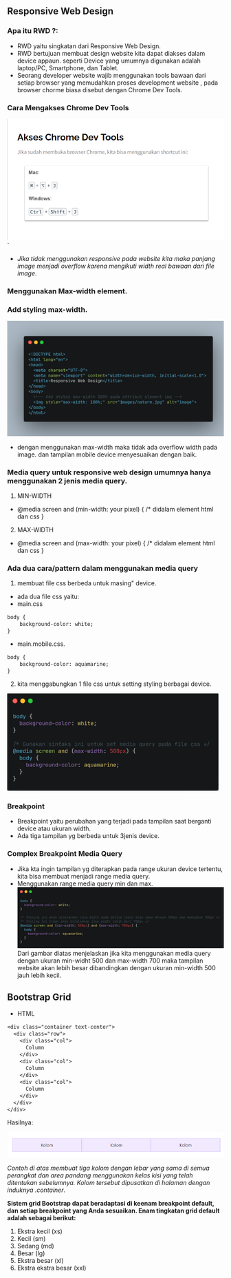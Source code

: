 ## Responsive Web Design
### Apa itu RWD ?: 
- RWD yaitu singkatan dari Responsive Web Design. 
- RWD bertujuan membuat design website kita dapat diakses dalam device appaun. seperti Device yang umumnya digunakan adalah laptop/PC, Smartphone, dan Tablet.
- Seorang developer website wajib menggunakan tools bawaan dari setiap browser yang memudahkan proses development website , pada browser chorme biasa disebut dengan Chrome Dev Tools.

### Cara Mengakses Chrome Dev Tools
![](Gmbr1.png)
`                       
- *Jika tidak menggunakan responsive pada website kita maka panjang image menjadi overflow karena mengikuti width real bawaan dari file image*. 


### Menggunakan Max-width element.  
### Add styling max-width.
 ![](Gmbr2.png)    
- dengan menggunakan max-width maka tidak ada overflow width pada image. dan tampilan mobile device menyesuaikan dengan baik.


### Media query untuk responsive web design umumnya hanya menggunakan 2 jenis media query.
1. MIN-WIDTH
- @media screen and (min-width: your pixel) {
    /* didalam element html dan css
}
2. MAX-WIDTH
- @media screen and (max-width: your pixel) {
    /* didalam element html dan css
}
### Ada dua cara/pattern dalam menggunakan media query
1. membuat file css berbeda untuk masing" device.
- ada dua file css yaitu:
- main.css 
``` 
body {
    background-color: white;
}
```
- main.mobile.css.
``` 
body {
    background-color: aquamarine;
}
```
2. kita menggabungkan 1 file css untuk setting styling berbagai device.

![](Gmbr3.png)


### Breakpoint
- Breakpoint yaitu perubahan yang terjadi pada tampilan saat berganti device atau ukuran width.
- Ada tiga tampilan yg berbeda untuk 3jenis device. 
### Complex Breakpoint Media Query
- Jika kta ingin tampilan yg diterapkan pada range ukuran device tertentu, kita bisa membuat menjadi range media query.
- Menggunakan range media query min dan max.
![](Gmbr4.png)
Dari gambar diatas menjelaskan jika kita menggunakan media query dengan ukuran min-widht 500 dan max-width 700 maka tampilan website akan lebih besar dibandingkan dengan ukuran min-width 500 jauh lebih kecil.

## Bootstrap Grid
- HTML
```
<div class="container text-center">
  <div class="row">
    <div class="col">
      Column
    </div>
    <div class="col">
      Column
    </div>
    <div class="col">
      Column
    </div>
  </div>
</div>
```

Hasilnya:

![](Gmbr5.png)

*Contoh di atas membuat tiga kolom dengan lebar yang sama di semua perangkat dan area pandang menggunakan kelas kisi yang telah ditentukan sebelumnya. Kolom tersebut dipusatkan di halaman dengan induknya .container*.

**Sistem grid Bootstrap dapat beradaptasi di keenam breakpoint default, dan setiap breakpoint yang Anda sesuaikan. Enam tingkatan grid default adalah sebagai berikut:**

1. Ekstra kecil (xs)
2. Kecil (sm)
3. Sedang (md)
4. Besar (lg)
5. Ekstra besar (xl)
6. Ekstra ekstra besar (xxl)

